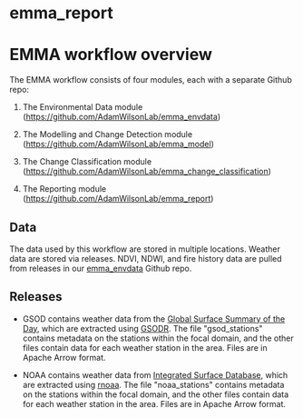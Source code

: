 # emma_report

# EMMA workflow overview

The EMMA workflow consists of four modules, each with a separate Github repo:

1) The Environmental Data module (https://github.com/AdamWilsonLab/emma_envdata)

2) The Modelling and Change Detection module (https://github.com/AdamWilsonLab/emma_model)

3) The Change Classification module (https://github.com/AdamWilsonLab/emma_change_classification)

4) The Reporting module (https://github.com/AdamWilsonLab/emma_report)


## Data

The data used by this workflow are stored in multiple locations.  Weather data are stored via releases. NDVI, NDWI, and fire history data are pulled from releases in our [emma_envdata](https://github.com/AdamWilsonLab/emma_envdata) Github repo.

## Releases

* GSOD contains weather data from the [Global Surface Summary of the Day](https://www.ncei.noaa.gov/metadata/geoportal/rest/metadata/item/gov.noaa.ncdc:C00516/html), which are extracted using [GSODR](https://cran.r-project.org/package=GSODR). The file "gsod_stations" contains metadata on the stations within the focal domain, and the other files contain data for each weather station in the area. Files are in Apache Arrow format.

* NOAA contains weather data from [Integrated Surface Database](https://www.ncei.noaa.gov/pub/data/noaa/isd-format-document.pdf), which are extracted using [rnoaa](https://cran.r-project.org/package=rnoaa). The file "noaa_stations" contains metadata on the stations within the focal domain, and the other files contain data for each weather station in the area.  Files are in Apache Arrow format.
